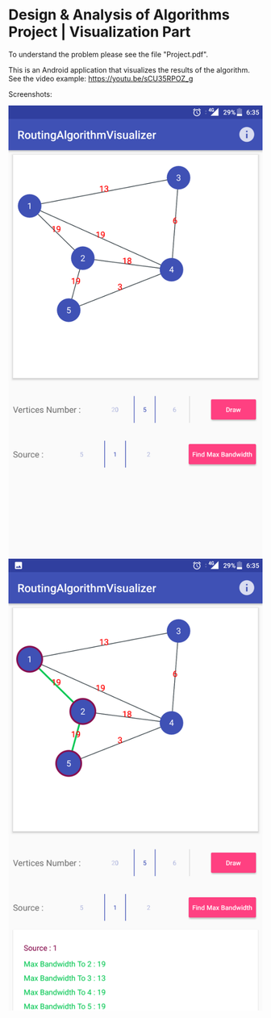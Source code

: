 # Design & Analysis of Algorithms Project | Visualization Part

To understand the problem please see the file "Project.pdf".

This is an Android application that visualizes the results of the algorithm. 
See the video example: https://youtu.be/sCU35RPOZ_g

Screenshots:

![alt text](https://raw.githubusercontent.com/mAlaliSy/AlgorithmsProjectVisualization/master/Screenshot_20170502-183519.png "Screenshot 1")
![alt text](https://raw.githubusercontent.com/mAlaliSy/AlgorithmsProjectVisualization/master/Screenshot_20170502-183538.png "Screenshot 2")
